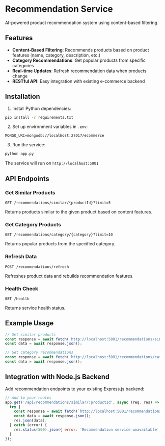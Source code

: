 # Recommendation Service

AI-powered product recommendation system using content-based filtering.

## Features

- **Content-Based Filtering**: Recommends products based on product features (name, category, description, etc.)
- **Category Recommendations**: Get popular products from specific categories
- **Real-time Updates**: Refresh recommendation data when products change
- **RESTful API**: Easy integration with existing e-commerce backend

## Installation

1. Install Python dependencies:
```bash
pip install -r requirements.txt
```

2. Set up environment variables in `.env`:
```
MONGO_URI=mongodb://localhost:27017/ecommerce
```

3. Run the service:
```bash
python app.py
```

The service will run on `http://localhost:5001`

## API Endpoints

### Get Similar Products
```
GET /recommendations/similar/{productId}?limit=5
```
Returns products similar to the given product based on content features.

### Get Category Products
```
GET /recommendations/category/{category}?limit=10
```
Returns popular products from the specified category.

### Refresh Data
```
POST /recommendations/refresh
```
Refreshes product data and rebuilds recommendation features.

### Health Check
```
GET /health
```
Returns service health status.

## Example Usage

```javascript
// Get similar products
const response = await fetch('http://localhost:5001/recommendations/similar/productId123?limit=5');
const data = await response.json();

// Get category recommendations
const response = await fetch('http://localhost:5001/recommendations/category/Men?limit=10');
const data = await response.json();
```

## Integration with Node.js Backend

Add recommendation endpoints to your existing Express.js backend:

```javascript
// Add to your routes
app.get('/api/recommendations/similar/:productId', async (req, res) => {
  try {
    const response = await fetch(`http://localhost:5001/recommendations/similar/${req.params.productId}?limit=${req.query.limit || 5}`);
    const data = await response.json();
    res.json(data);
  } catch (error) {
    res.status(500).json({ error: 'Recommendation service unavailable' });
  }
});
```
